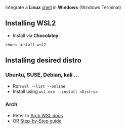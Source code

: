 
Integrate a **Linux** [shell](bash.md) in **Windows** (Windows Terminal)

## Installing WSL2

- Install via **Chocolatey**:
```shell
choco install wsl2
```

## Installing desired **distro**

### Ubuntu, SUSE, Debian, kali ...

- Run `wsl --list --online`
- Install using `wsl.exe --install <Distro>`

### Arch

- Refer to [Arch WSL docs](https://wsldl-pg.github.io/ArchW-docs/How-to-Setup/)
- OR [Step-by-Step guide](https://www.youtube.com/watch?v=2Gv4l-BXC3E)
